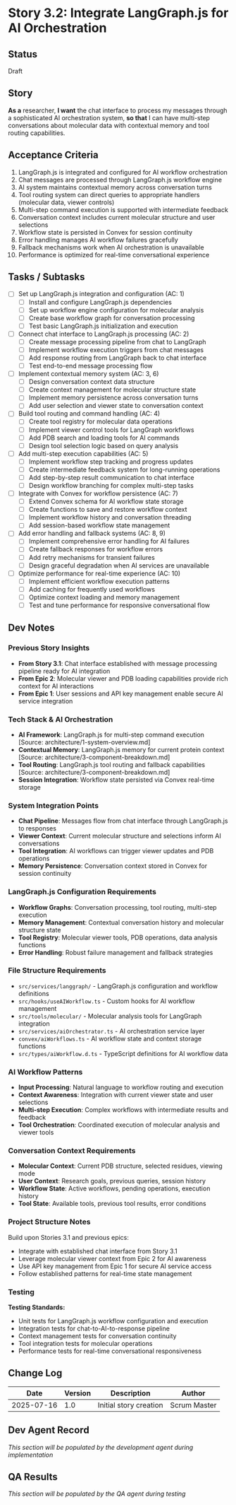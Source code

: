 # Story 3.2: Integrate LangGraph.js for AI Orchestration

## Status
Draft

## Story
**As a** researcher,
**I want** the chat interface to process my messages through a sophisticated AI orchestration system,
**so that** I can have multi-step conversations about molecular data with contextual memory and tool routing capabilities.

## Acceptance Criteria
1. LangGraph.js is integrated and configured for AI workflow orchestration
2. Chat messages are processed through LangGraph.js workflow engine
3. AI system maintains contextual memory across conversation turns
4. Tool routing system can direct queries to appropriate handlers (molecular data, viewer controls)
5. Multi-step command execution is supported with intermediate feedback
6. Conversation context includes current molecular structure and user selections
7. Workflow state is persisted in Convex for session continuity
8. Error handling manages AI workflow failures gracefully
9. Fallback mechanisms work when AI orchestration is unavailable
10. Performance is optimized for real-time conversational experience

## Tasks / Subtasks
- [ ] Set up LangGraph.js integration and configuration (AC: 1)
  - [ ] Install and configure LangGraph.js dependencies
  - [ ] Set up workflow engine configuration for molecular analysis
  - [ ] Create base workflow graph for conversation processing
  - [ ] Test basic LangGraph.js initialization and execution
- [ ] Connect chat interface to LangGraph.js processing (AC: 2)
  - [ ] Create message processing pipeline from chat to LangGraph
  - [ ] Implement workflow execution triggers from chat messages
  - [ ] Add response routing from LangGraph back to chat interface
  - [ ] Test end-to-end message processing flow
- [ ] Implement contextual memory system (AC: 3, 6)
  - [ ] Design conversation context data structure
  - [ ] Create context management for molecular structure state
  - [ ] Implement memory persistence across conversation turns
  - [ ] Add user selection and viewer state to conversation context
- [ ] Build tool routing and command handling (AC: 4)
  - [ ] Create tool registry for molecular data operations
  - [ ] Implement viewer control tools for LangGraph workflows
  - [ ] Add PDB search and loading tools for AI commands
  - [ ] Design tool selection logic based on query analysis
- [ ] Add multi-step execution capabilities (AC: 5)
  - [ ] Implement workflow step tracking and progress updates
  - [ ] Create intermediate feedback system for long-running operations
  - [ ] Add step-by-step result communication to chat interface
  - [ ] Design workflow branching for complex multi-step tasks
- [ ] Integrate with Convex for workflow persistence (AC: 7)
  - [ ] Extend Convex schema for AI workflow state storage
  - [ ] Create functions to save and restore workflow context
  - [ ] Implement workflow history and conversation threading
  - [ ] Add session-based workflow state management
- [ ] Add error handling and fallback systems (AC: 8, 9)
  - [ ] Implement comprehensive error handling for AI failures
  - [ ] Create fallback responses for workflow errors
  - [ ] Add retry mechanisms for transient failures
  - [ ] Design graceful degradation when AI services are unavailable
- [ ] Optimize performance for real-time experience (AC: 10)
  - [ ] Implement efficient workflow execution patterns
  - [ ] Add caching for frequently used workflows
  - [ ] Optimize context loading and memory management
  - [ ] Test and tune performance for responsive conversational flow

## Dev Notes

### Previous Story Insights
- **From Story 3.1**: Chat interface established with message processing pipeline ready for AI integration
- **From Epic 2**: Molecular viewer and PDB loading capabilities provide rich context for AI interactions
- **From Epic 1**: User sessions and API key management enable secure AI service integration

### Tech Stack & AI Orchestration
- **AI Framework**: LangGraph.js for multi-step command execution [Source: architecture/1-system-overview.md]
- **Contextual Memory**: LangGraph.js memory for current protein context [Source: architecture/3-component-breakdown.md]
- **Tool Routing**: LangGraph.js tool routing and fallback capabilities [Source: architecture/3-component-breakdown.md]
- **Session Integration**: Workflow state persisted via Convex real-time storage

### System Integration Points
- **Chat Pipeline**: Messages flow from chat interface through LangGraph.js to responses
- **Viewer Context**: Current molecular structure and selections inform AI conversations
- **Tool Integration**: AI workflows can trigger viewer updates and PDB operations
- **Memory Persistence**: Conversation context stored in Convex for session continuity

### LangGraph.js Configuration Requirements
- **Workflow Graphs**: Conversation processing, tool routing, multi-step execution
- **Memory Management**: Contextual conversation history and molecular structure state
- **Tool Registry**: Molecular viewer tools, PDB operations, data analysis functions
- **Error Handling**: Robust failure management and fallback strategies

### File Structure Requirements
- `src/services/langgraph/` - LangGraph.js configuration and workflow definitions
- `src/hooks/useAIWorkflow.ts` - Custom hooks for AI workflow management
- `src/tools/molecular/` - Molecular analysis tools for LangGraph integration
- `src/services/aiOrchestrator.ts` - AI orchestration service layer
- `convex/aiWorkflows.ts` - AI workflow state and context storage functions
- `src/types/aiWorkflow.d.ts` - TypeScript definitions for AI workflow data

### AI Workflow Patterns
- **Input Processing**: Natural language to workflow routing and execution
- **Context Awareness**: Integration with current viewer state and user selections
- **Multi-step Execution**: Complex workflows with intermediate results and feedback
- **Tool Orchestration**: Coordinated execution of molecular analysis and viewer tools

### Conversation Context Requirements
- **Molecular Context**: Current PDB structure, selected residues, viewing mode
- **User Context**: Research goals, previous queries, session history
- **Workflow State**: Active workflows, pending operations, execution history
- **Tool State**: Available tools, previous tool results, error conditions

### Project Structure Notes
Build upon Stories 3.1 and previous epics:
- Integrate with established chat interface from Story 3.1
- Leverage molecular viewer context from Epic 2 for AI awareness
- Use API key management from Epic 1 for secure AI service access
- Follow established patterns for real-time state management

### Testing
**Testing Standards:**
- Unit tests for LangGraph.js workflow configuration and execution
- Integration tests for chat-to-AI-to-response pipeline
- Context management tests for conversation continuity
- Tool integration tests for molecular operations
- Performance tests for real-time conversational responsiveness

## Change Log
| Date | Version | Description | Author |
|------|---------|-------------|---------|
| 2025-07-16 | 1.0 | Initial story creation | Scrum Master |

## Dev Agent Record
*This section will be populated by the development agent during implementation*

## QA Results
*This section will be populated by the QA agent during testing*